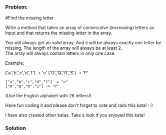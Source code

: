 ### Problem:
<p>#Find the missing letter</p>
<p>Write a method that takes an array of consecutive (increasing) letters as input and that returns the missing letter in the array.</p>
<p>You will always get an valid array. And it will be always exactly one letter be missing. The length of the array will always be at least 2.<br>
The array will always contain letters in only one case.</p>
<p>Example:</p>
<p>[&apos;a&apos;,&apos;b&apos;,&apos;c&apos;,&apos;d&apos;,&apos;f&apos;] -&gt; &apos;e&apos;
[&apos;O&apos;,&apos;Q&apos;,&apos;R&apos;,&apos;S&apos;] -&gt; &apos;P&apos;</p>
<pre><code class="language-swift">[<span class="hljs-string">&quot;a&quot;</span>,<span class="hljs-string">&quot;b&quot;</span>,<span class="hljs-string">&quot;c&quot;</span>,<span class="hljs-string">&quot;d&quot;</span>,<span class="hljs-string">&quot;f&quot;</span>] -&gt; <span class="hljs-string">&quot;e&quot;</span>
[<span class="hljs-string">&quot;O&quot;</span>,<span class="hljs-string">&quot;Q&quot;</span>,<span class="hljs-string">&quot;R&quot;</span>,<span class="hljs-string">&quot;S&quot;</span>] -&gt; <span class="hljs-string">&quot;P&quot;</span></code></pre>
<p>(Use the English alphabet with 26 letters!)</p>
<p>Have fun coding it and please don&apos;t forget to vote and rank this kata! :-) </p>
<p>I have also created other katas. Take a look if you enjoyed this kata!</p>

### Solution